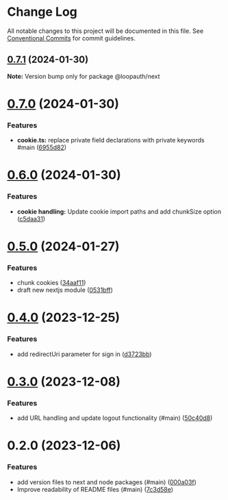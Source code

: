 # Change Log

All notable changes to this project will be documented in this file.
See [Conventional Commits](https://conventionalcommits.org) for commit guidelines.

## [0.7.1](https://github.com/betaly/loopauth-js/compare/@loopauth/next@0.7.0...@loopauth/next@0.7.1) (2024-01-30)

**Note:** Version bump only for package @loopauth/next





# [0.7.0](https://github.com/betaly/loopauth-js/compare/@loopauth/next@0.6.0...@loopauth/next@0.7.0) (2024-01-30)


### Features

* **cookie.ts:** replace private field declarations with private keywords #main ([6955d82](https://github.com/betaly/loopauth-js/commit/6955d82824fe039cbc6a7dc9d335df42d74e85e2))





# [0.6.0](https://github.com/betaly/loopauth-js/compare/@loopauth/next@0.5.0...@loopauth/next@0.6.0) (2024-01-30)


### Features

* **cookie handling:** Update cookie import paths and add chunkSize option ([c5daa31](https://github.com/betaly/loopauth-js/commit/c5daa31421769e33103324896faec81a9d9acdbf))





# [0.5.0](https://github.com/betaly/loopauth-js/compare/@loopauth/next@0.4.0...@loopauth/next@0.5.0) (2024-01-27)


### Features

* chunk cookies ([34aaf11](https://github.com/betaly/loopauth-js/commit/34aaf1199773dd964df3df1f96fd30a21c2c9ac5))
* draft new nextjs module ([0531bff](https://github.com/betaly/loopauth-js/commit/0531bff5d2aba77a7df0a3ed4b268d3adadfcb25))





# [0.4.0](https://github.com/betaly/loopauth-js/compare/@loopauth/next@0.3.0...@loopauth/next@0.4.0) (2023-12-25)


### Features

* add redirectUri parameter for sign in ([d3723bb](https://github.com/betaly/loopauth-js/commit/d3723bb8a4937441752dd2c4b41a4c8d412aa157))





# [0.3.0](https://github.com/betaly/loopauth-js/compare/@loopauth/next@0.2.0...@loopauth/next@0.3.0) (2023-12-08)


### Features

* add URL handling and update logout functionality (#main) ([50c40d8](https://github.com/betaly/loopauth-js/commit/50c40d827abbaf7b7ff4e5696d796cbafdcdf163))





# 0.2.0 (2023-12-06)


### Features

* add version files to next and node packages (#main) ([000a03f](https://github.com/betaly/loopauth-js/commit/000a03f9401890ac7eacf2190d61b4b57a9ab2fb))
* Improve readability of README files (#main) ([7c3d58e](https://github.com/betaly/loopauth-js/commit/7c3d58e3d30e53f7b7028aac78bedc7fd9d8ec5e))
